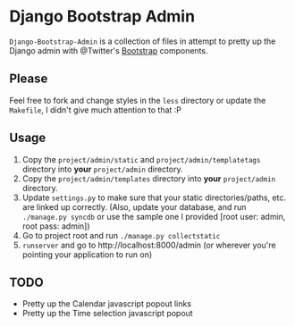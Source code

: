Django Bootstrap Admin
======================

`Django-Bootstrap-Admin` is a collection of files in attempt to pretty up the Django admin with @Twitter's [Bootstrap](http://twitter.github.com/bootstrap/ "Bootstrap") components.

Please
------
Feel free to fork and change styles in the `less` directory or update the `Makefile`, I didn't give much attention to that :P


Usage
-----

1. Copy the `project/admin/static` and `project/admin/templatetags` directory into **your** `project/admin` directory.
2. Copy the `project/admin/templates` directory into **your** `project/admin` directory.
3. Update `settings.py` to make sure that your static directories/paths, etc. are linked up correctly. (Also, update your database, and run `./manage.py syncdb` or use the sample one I provided [root user: admin, root pass: admin])
4. Go to project root and run `./manage.py collectstatic`
5. `runserver` and go to http://localhost:8000/admin (or wherever you're pointing your application to run on)

TODO
----
* Pretty up the Calendar javascript popout links
* Pretty up the Time selection javascript popout